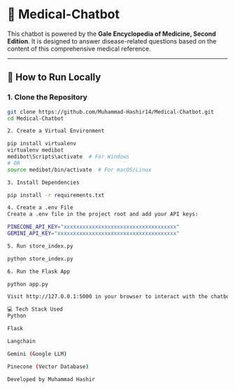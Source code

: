 # 🧠 Medical-Chatbot

This chatbot is powered by the **Gale Encyclopedia of Medicine, Second Edition**. It is designed to answer disease-related questions based on the content of this comprehensive medical reference.

---

## 🧪 How to Run Locally

### 1. Clone the Repository

```bash
git clone https://github.com/Muhammad-Hashir14/Medical-Chatbot.git
cd Medical-Chatbot

2. Create a Virtual Environment

pip install virtualenv
virtualenv medibot
medibot\Scripts\activate  # For Windows
# OR
source medibot/bin/activate  # For macOS/Linux

3. Install Dependencies

pip install -r requirements.txt

4. Create a .env File
Create a .env file in the project root and add your API keys:

PINECONE_API_KEY="xxxxxxxxxxxxxxxxxxxxxxxxxxxxxxxxxxxx"
GEMINI_API_KEY="xxxxxxxxxxxxxxxxxxxxxxxxxxxxxxxxxxxxxx"

5. Run store_index.py

python store_index.py

6. Run the Flask App

python app.py

Visit http://127.0.0.1:5000 in your browser to interact with the chatbot.

💻 Tech Stack Used
Python

Flask

Langchain

Gemini (Google LLM)

Pinecone (Vector Database)

Developed by Muhammad Hashir






